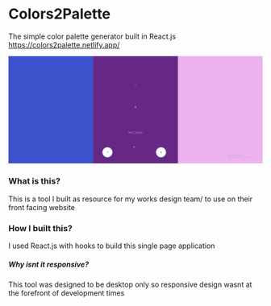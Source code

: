 # Colors2Palette
The simple color palette generator built in React.js
https://colors2palette.netlify.app/

![gif webpage working working](github-gif.gif)

### What is this?
This is a tool I built as resource for my works design team/ to use on their front facing website

### How I built this?
I used React.js with hooks to build this single page application

##### Why isnt it responsive?
This tool was designed to be desktop only so responsive design wasnt at the forefront of development times
